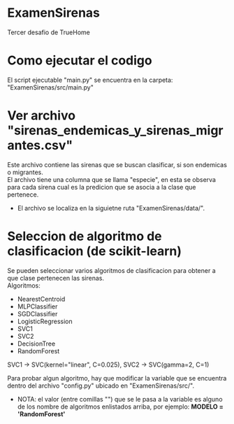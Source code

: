 # ExamenSirenas
Tercer desafio de TrueHome

# Como ejecutar el codigo
El script ejecutable "main.py" se encuentra en la carpeta: "ExamenSirenas/src/main.py"

# Ver archivo "sirenas_endemicas_y_sirenas_migrantes.csv"
Este archivo contiene las sirenas que se buscan clasificar, si son endemicas o migrantes.  
El archivo tiene una columna que se llama "especie", en esta se observa para cada sirena cual es la predicion que se asocia a la clase que pertenece.  
- El archivo se localiza en la siguietne ruta "ExamenSirenas/data/".

# Seleccion de algoritmo de clasificacion (de scikit-learn)
Se pueden seleccionar varios algoritmos de clasificacion para obtener a que clase pertenecen las sirenas.  
 Algoritmos:  
  - NearestCentroid
  - MLPClassifier
  - SGDClassifier
  - LogisticRegression
  - SVC1
  - SVC2
  - DecisionTree
  - RandomForest  
 
 SVC1 -> SVC(kernel="linear", C=0.025),
 SVC2 -> SVC(gamma=2, C=1)

Para probar algun algoritmo, hay que modificar la variable <MODEL> que se encuentra dentro del archivo "config.py" ubicado en "ExamenSirenas/src/".  
 - NOTA: el valor (entre comillas "") que se le pasa a la variable es alguno de los nombre de algoritmos enlistados arriba, por ejemplo: **MODELO = 'RandomForest'**
